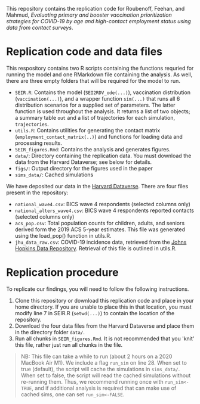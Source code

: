 This repository contains the replication code for Roubenoff, Feehan, and Mahmud,
_Evaluating primary and booster vaccination prioritization strategies for COVID-19 by age and high-contact employment status using data from contact surveys_.


# Replication code and data files
This respository contains two R scripts containing the functions
requried for running the model and one RMarkdown file
containing the analysis. As well, there are three empty folders that will be required
for the model to run.

* `SEIR.R`: Contains the model (`SEI2RDV_ode(...)`), vaccination distribution (`vaccination(...)`),
and a wrapper function `sim(...)` that runs all 6 distribution scenarios for 
a supplied set of parameters. The latter function is used throughout the analysis. It returns
a list of two objects; a summary table `out` and a list of trajectories for each simulation, `trajectories`.
* `utils.R`: Contains utilities for generating the contact matrix (`employment_contact_matrix(..)`)
and functions for loading data and processing results.
* `SEIR_figures.Rmd`: Contains the analysis and generates figures.
* `data/`: Directory containing the replication data. You must download the data from the Harvard Dataverse; see below for details.
* `figs/`: Output directory for the figures used in the paper
* `sims_data/`: Cached simulations

We have deposited our data in the [Harvard Dataverse](https://doi.org/10.7910/DVN/K8YPVZ). 
There are four files present in the repository:

* `national_wave4.csv`: BICS wave 4 respondents (selected columns only)
* `national_alters_wave4.csv`: BICS wave 4 respondents reported contacts (selected columns only)
* `acs_pop.csv`: Total population counts for children, adults, and seniors derived form the 2019 ACS 5-year estimates. This file was generated using the load_pop() function in utils.R.
* `jhu_data_raw.csv`: COVID-19 incidence data, retrieved from the [Johns Hopkins Data Repository]("https://raw.githubusercontent.com/CSSEGISandData/COVID-19/master/csse_covid_19_data/csse_covid_19_daily_reports_us/"). Retrieval of this file is outlined in utils.R.


# Replication procedure
To replicate our findings,
you will need to follow the following instructions. 

1) Clone this repository or download this replication code and place in your home 
directory. If you are unable to place this in that location, you must modify line 7
in SEIR.R (`setwd(...)`) to contain the location of the repository.
2) Download the four data files from the Harvard Dataverse and place them in 
the directory folder `data/`. 
3) Run all chunks in `SEIR_figures.Rmd`. It is not recommended that you 'knit' 
this file, rather just run all chunks in the file. 
> NB: This file can take a while to run (about 2 hours on a 2020 MacBook Air M1). We include a flag `run_sim` on line 28. When set to true (default), the script will cache the simulations in `sims_data/`. When set to false, the script will read the cached simulations without re-running them. Thus, we recommend running once with `run_sim<-TRUE`, and if additional analysis is required that can make use of cached sims, one can set `run_sim<-FALSE`.

